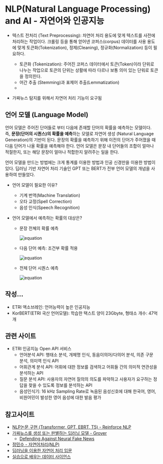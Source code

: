 # NLP(Natural Language Processing) and AI - 자연어와 인공지능

* 텍스트 전처리 (Text Preprocessing): 차연어 처리 용도에 맞게 텍스트를 사전에 처리하는 작업이다.
크롤링 등을 통해 얻어넨 코퍼스(corpus) 데이터를 사용 용도에 맞게 토큰화(Tokenization), 정제(Cleaning), 정규화(Normalization) 등이 필요하다. 

  - 토큰화 (Tokenization): 주어진 코퍼스 데이터에서 토큰(Token)이라 단위로 나누는 작업으로 토큰의 단위는 상활에 따라 다르나 보통 의미 있는 단워로 토큰을 정의힌다. 
  - 어간 추출 (Stemming)과 표제어 추출(Lemmatization)
  - 






- 가짜뉴스 탐지를 위해서 자연어 처리 기능이 요구됨


## 언어 모델 (Language Model)

언어 모델은 주어진 단어들로 부터 다음에 존재할 단어의 확률을 예측하는 모델이다.   
즉, **문장(단어의 시퀀스)의 확률을 예측**하는 모델로 자연어 생성 (Natural Language Generation)의 기반이 된다. 
문장의 확률을 예측하기 위해 이전의 단어가 주어졌을 때 다음 단어가 나올 확률을 예측해야 한다. 
언어 모델은 문장 내 단어들의 조합이 얼마나 적절한지, 또는 해당 문장이 얼마나 적합한지 알려주는 일을 한다. 

언어 모델을 만드는 방법에는 크게 통계를 이용한 방법과 인공 신경만을 이용한 방법이 있다. 
딥러닝 기반 자연어 처리 기술인 GPT 또는 BERT가 전부 언어 모델의 개념을 사용하여 만들었다. 

* 언어 모델이 필요한 이유?
  - 기계 번역(Machine Translation)
  - 오타 교정(Spell Correction)
  - 음성 인식(Speech Recognition)

* 언어 모델에서 예측하는 확률의 대상은?
  - 문장 전쳬의 확률 예측
  
    ![equation](http://latex.codecogs.com/gif.latex?P(W)=P(w_1,w_2,w_3,w_4,...,w_n)=\Pi_{n=1}^nP(w_i))  
  - 다음 단어 예측: 조건부 확률 적용
   
    ![equation](http://latex.codecogs.com/gif.latex?P(w_n|w_1,w_2,..,w_{n-1}))
  - 전체 단어 시퀀스 예측
  
    ![equation](http://latex.codecogs.com/gif.latex?P(W)=P(w_1,w_2,w_3,w_4,...,w_n)=\Pi_{n=1}^nP(w_n|w_1,w_2,..,w_{n-1}))

   


## 작성...

* ETRI 액소브레인: 언어능력이 높은 인공지능 
* KorBERT(ETRI 국산 언어모델): 학습한 택스트 양이 23Gbyte, 형태소 개수: 47억개 


## 관련 사이트 
* ETRI 인공지능 Open API 서비스
  - 언어분석 API: 행태소 분석, 개체명 인식, 동음이의어/다의어 분석, 의존 구문 분석, 의미역 인식 API
  - 어휘관계 분석 API: 어휘에 대한 정보를 검색하고 어휘들 간의 의미적 연관성을 분석하는 API
  - 질문 분석 API: 사용자의 자연어 질의의 의도를 파악하고 사용자가 요구하는 정답을 찾을 수 있도록 정보를 분석하는 API
  - 음성인식기: 16 kHz Sampling Rate로 녹음된 음성신호에 대해 한국어, 영어, 비원어민이 발성한 영어 음성에 대한 발음 평가 
  
  


## 참고사이트 

* [NLP논문 구현 (Transformer, GPT, EBRT, T5) - Reinforce NLP](https://paul-hyun.github.io/implement-paper/)
* [가짜뉴스를 생성 또는 판별하는 딥러닝 모델 - Grover](http://aidev.co.kr/chatbotdeeplearning/7730)
   - [Defending Against Neural Fake News](https://arxiv.org/pdf/1905.12616.pdf)
* [정민수 - 자연어처리(NLP)](https://medium.com/@omicro03/자연어처리-nip-6일차-언어-모델-8c823466199b)
* [딥러닝을 이용한 자연어 처리 입문](https://wikidocs.net/book/2155)
* [실습으로 배우는 데이터 사이언스](https://programmers.co.kr/learn/courses/21)


